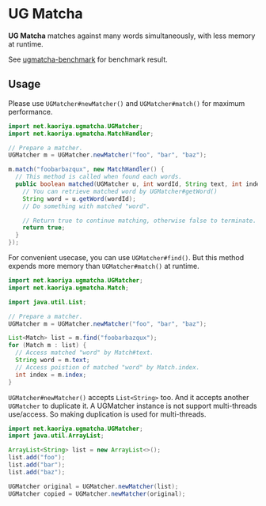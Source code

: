 # UG Matcha

**UG Matcha** matches against many words simultaneously, with less memory at
runtime.

See [ugmatcha-benchmark](https://github.com/koron/ugmatcha-benchmark) for
benchmark result.

## Usage

Please use `UGMatcher#newMatcher()` and `UGMatcher#match()` for maximum
performance.

```java
import net.kaoriya.ugmatcha.UGMatcher;
import net.kaoriya.ugmatcha.MatchHandler;

// Prepare a matcher.
UGMatcher m = UGMatcher.newMatcher("foo", "bar", "baz");

m.match("foobarbazqux", new MatchHandler() {
  // This method is called when found each words.
  public boolean matched(UGMatcher u, int wordId, String text, int index) {
    // You can retrieve matched word by UGMatcher#getWord()
    String word = u.getWord(wordId);
    // Do something with matched "word".

    // Return true to continue matching, otherwise false to terminate.
    return true;
  }
});
```

For convenient usecase, you can use `UGMatcher#find()`.  But this method
expends more memory than `UGMatcher#match()` at runtime.

```java
import net.kaoriya.ugmatcha.UGMatcher;
import net.kaoriya.ugmatcha.Match;

import java.util.List;

// Prepare a matcher.
UGMatcher m = UGMatcher.newMatcher("foo", "bar", "baz");

List<Match> list = m.find("foobarbazqux");
for (Match m : list) {
  // Access matched "word" by Match#text.
  String word = m.text;
  // Access poistion of matched "word" by Match.index.
  int index = m.index;
}
```

`UGMatcher#newMatcher()` accepts `List<String>` too.  And it accepts another
`UGMatcher` to duplicate it.  A UGMatcher instance is not support multi-threads
use/access.  So making duplication is used for multi-threads.

```java
import net.kaoriya.ugmatcha.UGMatcher;
import java.util.ArrayList;

ArrayList<String> list = new ArrayList<>();
list.add("foo");
list.add("bar");
list.add("baz");

UGMatcher original = UGMatcher.newMatcher(list);
UGMatcher copied = UGMatcher.newMatcher(original);
```
